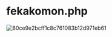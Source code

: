 # fekakomon.php

![80ce9e2bcff1c8c761083b12d971eb61](https://github.com/injectxr/fekakomon.php/assets/90289410/21829786-267f-4e5c-bfb4-a403f0bd3a10)
